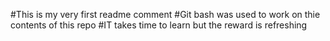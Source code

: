 #This is my very first readme comment
#Git bash was used to work on thie contents of this repo
#IT takes time to learn but the reward is refreshing
